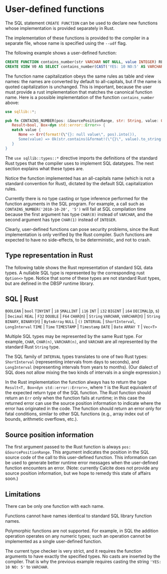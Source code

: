 # User-defined functions

The SQL statement `CREATE FUNCTION` can be used to declare new
functions whose implementation is provided separately in Rust.

The implementation of these functions is provided to the compiler in a
separate file, whose name is specified using the `--udf` flag.

The following example shows a user-defined function:

```sql
CREATE FUNCTION contains_number(str VARCHAR NOT NULL, value INTEGER) RETURNS BOOLEAN NOT NULL
CREATE VIEW V0 AS SELECT contains_number(CAST('YES: 10 NO:5' AS VARCHAR), 5)
```

The function name capitalization obeys the same rules as table and
view names: the names are converted by default to all-capitals, but if
the name is quoted capitalization is unchanged.  This is important,
because the user must provide a rust implementation that matches the
canonical function name.  Here is a possible implementation of the
function `contains_number` above:

```rs
use sqllib::*;

pub fn CONTAINS_NUMBER(pos: &SourcePositionRange, str: String, value: Option<i32>) ->
   Result<bool, Box<dyn std::error::Error>> {
   match value {
      None => Err(format!(\"{}: null value\", pos).into()),
      Some(value) => Ok(str.contains(&format!(\"{}\", value).to_string())),
   }
}
```

The `use sqllib::types::*` directive imports the definitions of the
standard Rust types that the compiler uses to implement SQL datatypes.
The next section explains what these types are.

Notice the function implemented has an all-capitals name (which is not
a standard convention for Rust), dictated by the default SQL
capitalization rules.

Currently there is no type casting or type inference performed for the
function arguments in the SQL program.  For example, a call such as
`CONTAINS_NUMBER('2010-10-20', '5')` will fail at SQL compilation time
because the first argument has type `CHAR(8)` instead of `VARCHAR`,
and the second argument has type `CHAR(1)` instead of `INTEGER`.

Clearly, user-defined functions can pose security problems, since the
Rust implementation is only verified by the Rust compiler.  Such
functions are expected to have no side-effects, to be deterministic,
and not to crash.

## Type representation in Rust

The following table shows the Rust representation of standard SQL data
types.  A nullable SQL type is represented by the corresponding rust
`Option<>` type.  Notice that some of these types are not standard
Rust types, but are defined in the DBSP runtime library.

SQL | Rust
-----------
`BOOLEAN` | `bool`
`TINYINT` | `i8`
`SMALLINT` | `i16`
`INT`  | `i32`
`BIGINT` | `i64`
`DECIMAL`(p, s) | `Decimal`
`REAL` | `F32`
`DOUBLE` | `F64`
`CHAR`(n) | `String`
`VARCHAR`, `VARCHAR`(n) | `String`
`BINARY`, `BINARY`(n) | `ByteArray`
`NULL` | `()`
`INTERVAL` | `ShortInterval`, `LongInterval`
`TIME` | `Time`
`TIMESTAMP` | `Timestamp`
`DATE` | `Date`
`ARRAY T` | `Vec<T>`

Multiple SQL types may be represented by the same Rust type.  For
example, `CHAR`, `CHAR(n)`, `VARCHAR(n)`, and `VARCHAR` are all
represented by the standard Rust `String` type.

The SQL family of `INTERVAL` types translates to one of two Rust
types: `ShortInterval` (representing intervals from days to seconds),
and `LongInterval` (representing intervals from years to months).
(Our dialect of SQL does not allow mixing the two kinds of intervals
in a single expression.)

In the Rust implementation the function always has to return the type
`Result<T, Box<dyn std::error::Error>>`, where `T` is the Rust
equivalent of the expected return type of the SQL function.  The Rust
function should return an `Err` only when the function fails at
runtime; in this case the returned error can use the source position
information to indicate where the error has originated in the code.
The function should return an error only for fatal conditions, similar
to other SQL functions (e.g., array index out of bounds, arithmetic
overflows, etc.).

## Source position information

The first argument passed to the Rust function is always `pos:
&SourcePositionRange`.  This argument indicates the position in the
SQL source code of the call to this user-defined function.  This
information can be used to generate better runtime error messages when
the user-defined function encounters an error. (Note: currently
Calcite does not provide any source position information, but we hope
to remedy this state of affairs soon.)

## Limitations

There can be only one function with each name.

Functions cannot have names identical to standard SQL library function
names.

Polymorphic functions are not supported.  For example, in SQL the
addition operation operates on any numeric types; such an operation
cannot be implemented as a single user-defined function.

The current type checker is very strict, and it requires the function
arguments to have exactly the specified types.  No casts are inserted
by the compiler.  That is why the previous example requires casting
the string `'YES: 10 NO: 5'` to `VARCHAR`.

